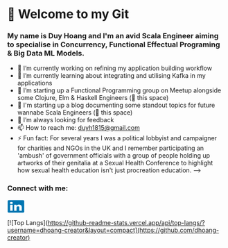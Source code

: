 # 👋 Welcome to my Git

### My name is Duy Hoang and I'm an avid Scala Engineer aiming to specialise in Concurrency, Functional Effectual Programing & Big Data ML Models.

- 🔭 I’m currently working on refining my application building workflow
- 🌱 I’m currently learning about integrating and utilising Kafka in my applications
- 👯 I’m starting up a Functional Programming group on Meetup alongside some Clojure, Elm & Haskell Engineers (:eyes: this space)
- :love_letter: I'm starting up a blog documenting some standout topics for future wannabe Scala Engineers (:eyes: this space)
- 🤔 I’m always looking for feedback
- 📫 How to reach me: duyh1815@gmail.com
- ⚡ Fun fact: For several years I was a political lobbyist and campaigner for charities and NGOs in the UK and I remember participating an 'ambush' of government officials with a group of people holding up artworks of their genitalia at a Sexual Health Conference to highlight how sexual health education isn't just procreation education.
-->

<h3 align="left">Connect with me:</h3>
<a href="https://www.linkedin.com/in/duy-hoang-155930262/" target="blank">
<img align="center" src="https://github.com/devicons/devicon/blob/master/icons/linkedin/linkedin-original.svg" alt="LinkedIn Duy Hoang" height="30" width="40" /></a>
</p>


[![Top Langs](https://github-readme-stats.vercel.app/api/top-langs/?username=dhoang-creator&layout=compact](https://github.com/dhoang-creator)
